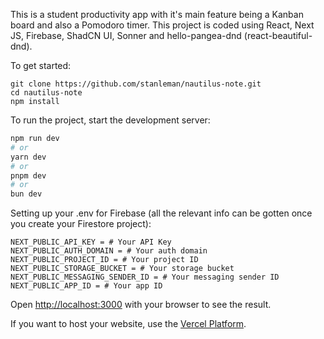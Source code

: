 This is a student productivity app with it's main feature being a Kanban board and also a Pomodoro timer. This project is coded using React, Next JS, Firebase, ShadCN UI, Sonner and hello-pangea-dnd (react-beautiful-dnd).

To get started:
```
git clone https://github.com/stanleman/nautilus-note.git
cd nautilus-note
npm install
```

To run the project, start the development server:

```bash
npm run dev
# or
yarn dev
# or
pnpm dev
# or
bun dev
```

Setting up your .env for Firebase (all the relevant info can be gotten once you create your Firestore project):
```
NEXT_PUBLIC_API_KEY = # Your API Key
NEXT_PUBLIC_AUTH_DOMAIN = # Your auth domain
NEXT_PUBLIC_PROJECT_ID = # Your project ID
NEXT_PUBLIC_STORAGE_BUCKET = # Your storage bucket
NEXT_PUBLIC_MESSAGING_SENDER_ID = # Your messaging sender ID
NEXT_PUBLIC_APP_ID = # Your app ID
```

Open [http://localhost:3000](http://localhost:3000) with your browser to see the result.

If you want to host your website, use the [Vercel Platform](https://vercel.com/new?utm_medium=default-template&filter=next.js&utm_source=create-next-app&utm_campaign=create-next-app-readme).

